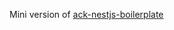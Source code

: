 Mini version of [ack-nestjs-boilerplate](https://github.com/andrechristikan/ack-nestjs-boilerplate)
